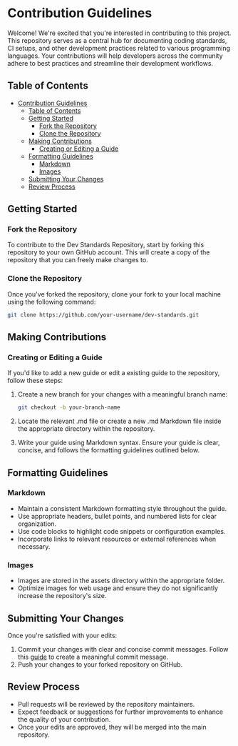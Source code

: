 # Contribution Guidelines

Welcome! We're excited that you're interested in contributing to this project. This repository serves as a central hub for documenting coding standards, CI setups, and other development practices related to various programming languages. Your contributions will help developers across the community adhere to best practices and streamline their development workflows.

## Table of Contents

- [Contribution Guidelines](#contribution-guidelines)
  - [Table of Contents](#table-of-contents)
  - [Getting Started](#getting-started)
    - [Fork the Repository](#fork-the-repository)
    - [Clone the Repository](#clone-the-repository)
  - [Making Contributions](#making-contributions)
    - [Creating or Editing a Guide](#creating-or-editing-a-guide)
  - [Formatting Guidelines](#formatting-guidelines)
    - [Markdown](#markdown)
    - [Images](#images)
  - [Submitting Your Changes](#submitting-your-changes)
  - [Review Process](#review-process)

## Getting Started

### Fork the Repository

To contribute to the Dev Standards Repository, start by forking this repository to your own GitHub account. This will create a copy of the repository that you can freely make changes to.

### Clone the Repository

Once you've forked the repository, clone your fork to your local machine using the following command:

```bash
git clone https://github.com/your-username/dev-standards.git
```

## Making Contributions

### Creating or Editing a Guide
If you'd like to add a new guide or edit a existing guide to the repository, follow these steps:
1. Create a new branch for your changes with a meaningful branch name:

    ```bash
    git checkout -b your-branch-name
    ```
2. Locate the relevant .md file or create a new .md Markdown file inside the appropriate directory within the repository.
3. Write your guide using Markdown syntax. Ensure your guide is clear, concise, and follows the formatting guidelines outlined below.

## Formatting Guidelines

### Markdown
- Maintain a consistent Markdown formatting style throughout the guide.
- Use appropriate headers, bullet points, and numbered lists for clear organization.
- Use code blocks to highlight code snippets or configuration examples.
- Incorporate links to relevant resources or external references when necessary.

### Images
- Images are stored in the assets directory within the appropriate folder.
- Optimize images for web usage and ensure they do not significantly increase the repository's size.


## Submitting Your Changes
Once you're satisfied with your edits:
1. Commit your changes with clear and concise commit messages. Follow this [guide](https://reflectoring.io/meaningful-commit-messages/) to create a meaningful commit message.
2. Push your changes to your forked repository on GitHub.

## Review Process
- Pull requests will be reviewed by the repository maintainers.
- Expect feedback or suggestions for further improvements to enhance the quality of your contribution.
- Once your edits are approved, they will be merged into the main repository.